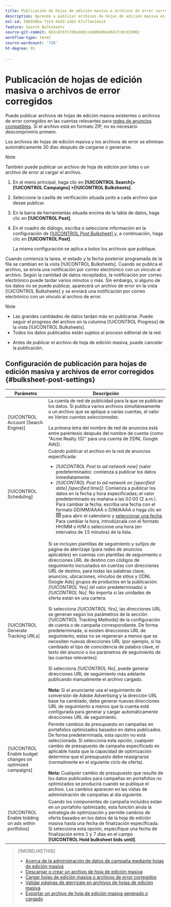 ```yaml
---
title: Publicación de hojas de edición masiva o archivos de error corregidos
description: Aprenda a publicar archivos de hojas de edición masiva en las redes de anuncios.
exl-id: 49b930ba-71b3-442d-a162-67cf7ae14e14
feature: Search Bulksheets
source-git-commit: 6b3c876f17d0e30dcce69048bb4041fc8cd29902
workflow-type: tm+mt
source-wordcount: '726'
ht-degree: 0%

---
```


# Publicación de hojas de edición masiva o archivos de error corregidos

Puede publicar archivos de hojas de edición masiva existentes o archivos de error corregidos en las cuentas relevantes para [redes de anuncios compatibles](bulksheet-about.md#bulksheet-functionality-by-network). Si el archivo está en formato ZIP, no es necesario descomprimirlo primero.

Los archivos de hojas de edición masiva y los archivos de error se eliminan automáticamente 30 días después de cargarse o generarse.

>[!NOTE]
>También puede publicar un archivo de hoja de edición por lotes o un archivo de error al cargar el archivo.

1. En el menú principal, haga clic en **[!UICONTROL Search]> [!UICONTROL Campaigns] >[!UICONTROL Bulksheets]**.

1. Seleccione la casilla de verificación situada junto a cada archivo que desee publicar.

1. En la barra de herramientas situada encima de la tabla de datos, haga clic en **[!UICONTROL Post]**.

1. En el cuadro de diálogo, escriba o seleccione información en la configuración de [[!UICONTROL Post Bulksheet] ](#bulksheet-post-settings) y, a continuación, haga clic en **[!UICONTROL Post]**.

   La misma configuración se aplica a todos los archivos que publique.

Cuando comienza la tarea, el estado y la fecha posterior programada de la fila se cambian en la vista [!UICONTROL Bulksheets]. Cuando se publica el archivo, se envía una notificación por correo electrónico con un vínculo al archivo. Según la cantidad de datos recopilados, la notificación por correo electrónico puede tardar varios minutos o más. Sin embargo, si alguno de los datos no se puede publicar, aparecerá un archivo de error en la vista [!UICONTROL Bulksheets] y se enviará una notificación por correo electrónico con un vínculo al archivo de error.

>[!NOTE]
>
>* Las grandes cantidades de datos tardan más en publicarse. Puede seguir el progreso del archivo en la columna [!UICONTROL Progress] de la vista [!UICONTROL Bulksheets].
>* Todos los datos publicados están sujetos al proceso editorial de la red.
* Antes de publicar el archivo de hoja de edición masiva, puede cancelar la publicación.

## Configuración de publicación para hojas de edición masiva y archivos de error corregidos {#bulksheet-post-settings}

| Parámetro | Descripción |
|----|----|
| [!UICONTROL Account (Search Engine)] | La cuenta de red de publicidad para la que se publican los datos. Si publica varios archivos simultáneamente o un archivo que se aplique a varias cuentas, el valor es <i>Varias cuentas seleccionadas</i>.<br><br>La primera letra del nombre de red de anuncios está entre paréntesis después del nombre de cuenta (como &quot;Acme Realty (G)&quot; para una cuenta de [!DNL Google Ads]). |
| [!UICONTROL Scheduling] | Cuándo publicar el archivo en la red de anuncios especificada:<ul><li><i>[!UICONTROL Post to ad network now]</i> (valor predeterminado): comienza a publicar los datos inmediatamente.</li><li><i>[!UICONTROL Post to ad network on \[specified date\] \[specified time\]]:</i> Comienza a publicar los datos en la fecha y hora especificadas; el valor predeterminado es mañana a las 02:00 (2 a.m.). Para cambiar la fecha, escriba una fecha con el formato DD/MM/AAAA o D/M/AAAA o haga clic en ![Calendario](/help/search-social-commerce/assets/calendar.png "Calendario") para abrir el calendario y [seleccionar una fecha](/help/search-social-commerce/common-tasks/navigation-editing-selection/calendar.md). Para cambiar la hora, introdúzcala con el formato HH/MM o H/M o seleccione una hora (en intervalos de 15 minutos) de la lista.</li></ul> |
| [!UICONTROL Generate Tracking URLs] | Si se incluyen plantillas de seguimiento y sufijos de página de aterrizaje (para redes de anuncios aplicables) en cuentas con plantillas de seguimiento o direcciones URL de destino con códigos de seguimiento incrustados en cuentas con direcciones URL de destino, para todas las palabras clave, anuncios, ubicaciones, vínculos de sitios y [!DNL Google Ads] grupos de productos en la publicación: <i>[!UICONTROL Yes]</i> (el valor predeterminado) o <i>[!UICONTROL No]</i>. No importa si las unidades de oferta están en una cartera.<br><br>Si selecciona <i>[!UICONTROL Yes]</i>, las direcciones URL se generan según los parámetros de la sección [!UICONTROL Tracking Methods] de la configuración de cuenta o de campaña correspondiente. De forma predeterminada, si existen direcciones URL de seguimiento, estas no se regeneran a menos que se necesiten nuevas direcciones URL (por ejemplo, si ha cambiado el tipo de coincidencia de palabra clave, el texto del anuncio o los parámetros de seguimiento de las cuentas relevantes).<br><br>Si selecciona <i>[!UICONTROL No]</i>, puede generar direcciones URL de seguimiento más adelante publicando manualmente el archivo cargado.<br><br><b>Nota:</b> Si el anunciante usa el seguimiento de conversión de Adobe Advertising y la dirección URL base ha cambiado, debe generar nuevas direcciones URL de seguimiento a menos que la cuenta esté configurada para generar y cargar automáticamente direcciones URL de seguimiento. |
| [!UICONTROL Enable budget changes on optimized campaigns] | Permite cambios de presupuesto en campañas en portafolios optimizados basados en datos publicados. De forma predeterminada, esta opción no está seleccionada. Si selecciona esta opción, cualquier cambio de presupuesto de campaña especificado es aplicable hasta que la capacidad de optimización determine que el presupuesto debe reasignarse (normalmente en el siguiente ciclo de oferta).<br><br><b>Nota:</b> Cualquier cambio de presupuesto que resulte de los datos publicados para campañas en portafolios no optimizados se producirá cuando se publique el archivo. Los cambios aparecen en las vistas de administración de campañas al día siguiente. |
| [!UICONTROL Enable bidding on ads within portfolios] | Cuando los componentes de campaña incluidos están en un portafolio optimizado, esta función anula la estrategia de optimización y permite cambios de oferta basados en los datos de la hoja de edición masiva hasta una fecha de finalización especificada. Si selecciona esta opción, especifique una fecha de finalización entre 1 y 7 días en el campo **[!UICONTROL Hold bulksheet bids until]**. |

>[!MORELIKETHIS]
>
>* [Acerca de la administración de datos de campaña mediante hojas de edición masiva](bulksheet-about.md)
>* [Descargar o crear un archivo de hoja de edición masiva](bulksheet-download.md)
>* [Cargar hojas de edición masiva o archivos de error corregidos](bulksheet-upload.md)
>* [Validar páginas de aterrizaje en archivos de hojas de edición masiva](bulksheet-validate-landing-pages.md)
>* [Exportar un archivo de hoja de edición masiva generado o cargado](bulksheet-export.md)
